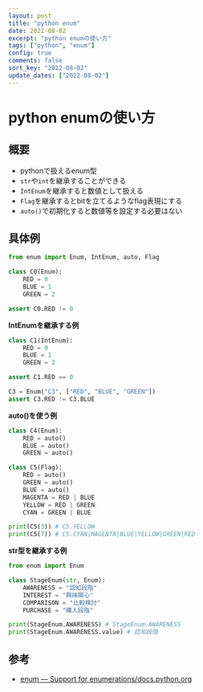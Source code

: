 ```yaml
---
layout: post
title: "python enum"
date: 2022-08-02
excerpt: "python enumの使い方"
tags: ["python", "enum"]
config: true
comments: false
sort_key: "2022-08-02"
update_dates: ["2022-08-02"]
---
```


# python enumの使い方

## 概要
 - pythonで扱えるenum型
 - `str`や`int`を継承することができる
 - `IntEnum`を継承すると数値として扱える
 - `Flag`を継承するとbitを立てるようなflag表現にする
 - `auto()`で初期化すると数値等を設定する必要はない

## 具体例

```python
from enum import Enum, IntEnum, auto, Flag

class C0(Enum):
    RED = 0
    BLUE = 1
    GREEN = 2

assert C0.RED != 0
```

**IntEnumを継承する例**

```python
class C1(IntEnum):
    RED = 0
    BLUE = 1
    GREEN = 2

assert C1.RED == 0

C3 = Enum("C3", ["RED", "BLUE", "GREEN"])
assert C3.RED != C3.BLUE
```

**auto()を使う例**

```python
class C4(Enum):
    RED = auto()
    BLUE = auto()
    GREEN = auto()

class C5(Flag):
    RED = auto()
    GREEN = auto()
    BLUE = auto()
    MAGENTA = RED | BLUE
    YELLOW = RED | GREEN
    CYAN = GREEN | BLUE

print(C5(3)) # C5.YELLOW
print(C5(7)) # C5.CYAN|MAGENTA|BLUE|YELLOW|GREEN|RED
```

**str型を継承する例**

```python
from enum import Enum

class StageEnum(str, Enum):
    AWARENESS = "認知段階"
    INTEREST = "興味関心"
    COMPARISON = "比較検討"
    PURCHASE = "購入段階"

print(StageEnum.AWARENESS) # StageEnum.AWARENESS
print(StageEnum.AWARENESS.value) # 認知段階
```

## 参考
 - [enum — Support for enumerations/docs.python.org](https://docs.python.org/3/library/enum.html)
